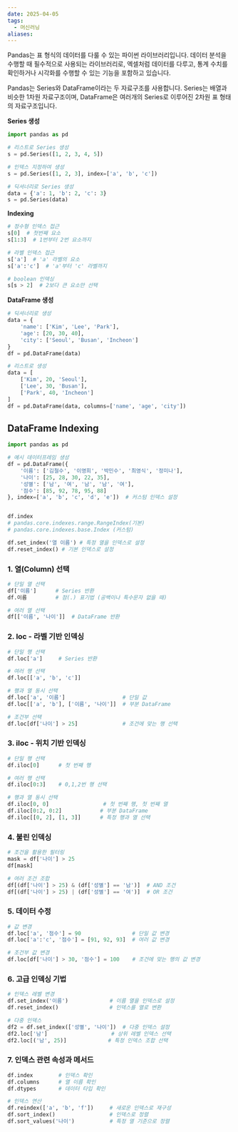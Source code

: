```yaml
---
date: 2025-04-05
tags:
  - 머신러닝
aliases:
---
```


Pandas는 표 형식의 데이터를 다룰 수 있는 파이썬 라이브러리입니다. 데이터 분석을 수행할 때 필수적으로 사용되는 라이브러리로, 엑셀처럼 데이터를 다루고, 통계 수치를 확인하거나 시각화를 수행할 수 있는 기능을 포함하고 있습니다.

Pandas는 Series와 DataFrame이라는 두 자료구조를 사용합니다. Series는 배열과 비슷한 1차원 자료구조이며, DataFrame은 여러개의 Series로 이루어진 2차원 표 형태의 자료구조입니다.


**Series 생성**
```python
import pandas as pd

# 리스트로 Series 생성
s = pd.Series([1, 2, 3, 4, 5])

# 인덱스 지정하여 생성
s = pd.Series([1, 2, 3], index=['a', 'b', 'c'])

# 딕셔너리로 Series 생성 
data = {'a': 1, 'b': 2, 'c': 3}
s = pd.Series(data)
```

**Indexing**
```python
# 정수형 인덱스 접근
s[0]  # 첫번째 요소
s[1:3]  # 1번부터 2번 요소까지

# 라벨 인덱스 접근
s['a']  # 'a' 라벨의 요소
s['a':'c']  # 'a'부터 'c' 라벨까지

# boolean 인덱싱
s[s > 2]  # 2보다 큰 요소만 선택
```

**DataFrame 생성**
```python
# 딕셔너리로 생성
data = {
    'name': ['Kim', 'Lee', 'Park'],
    'age': [20, 30, 40],
    'city': ['Seoul', 'Busan', 'Incheon']
}
df = pd.DataFrame(data)

# 리스트로 생성
data = [
    ['Kim', 20, 'Seoul'],
    ['Lee', 30, 'Busan'],
    ['Park', 40, 'Incheon']
]
df = pd.DataFrame(data, columns=['name', 'age', 'city'])
```

## DataFrame Indexing


```python
import pandas as pd

# 예시 데이터프레임 생성
df = pd.DataFrame({
    '이름': ['김철수', '이영희', '박민수', '최영식', '정미나'],
    '나이': [25, 28, 30, 22, 35],
    '성별': ['남', '여', '남', '남', '여'],
    '점수': [85, 92, 78, 95, 88]
}, index=['a', 'b', 'c', 'd', 'e'])  # 커스텀 인덱스 설정


df.index 
# pandas.core.indexes.range.RangeIndex(기본)
# pandas.core.indexes.base.Index (커스텀)

df.set_index('열 이름') # 특정 열을 인덱스로 설정
df.reset_index() # 기본 인덱스로 설정
```


### 1. 열(Column) 선택
```python
# 단일 열 선택
df['이름']      # Series 반환
df.이름         # 점(.) 표기법 (공백이나 특수문자 없을 때)

# 여러 열 선택
df[['이름', '나이']]  # DataFrame 반환
```

### 2. loc - 라벨 기반 인덱싱
```python
# 단일 행 선택
df.loc['a']     # Series 반환

# 여러 행 선택
df.loc[['a', 'b', 'c']]  

# 행과 열 동시 선택
df.loc['a', '이름']                  # 단일 값
df.loc[['a', 'b'], ['이름', '나이']]  # 부분 DataFrame

# 조건부 선택
df.loc[df['나이'] > 25]              # 조건에 맞는 행 선택
```

### 3. iloc - 위치 기반 인덱싱
```python
# 단일 행 선택
df.iloc[0]      # 첫 번째 행

# 여러 행 선택
df.iloc[0:3]    # 0,1,2번 행 선택

# 행과 열 동시 선택
df.iloc[0, 0]                 # 첫 번째 행, 첫 번째 열
df.iloc[0:2, 0:2]            # 부분 DataFrame
df.iloc[[0, 2], [1, 3]]      # 특정 행과 열 선택
```

### 4. 불린 인덱싱
```python
# 조건을 활용한 필터링
mask = df['나이'] > 25
df[mask]

# 여러 조건 조합
df[(df['나이'] > 25) & (df['성별'] == '남')]  # AND 조건
df[(df['나이'] > 25) | (df['성별'] == '여')]  # OR 조건
```

### 5. 데이터 수정
```python
# 값 변경
df.loc['a', '점수'] = 90                # 단일 값 변경
df.loc['a':'c', '점수'] = [91, 92, 93]  # 여러 값 변경

# 조건부 값 변경
df.loc[df['나이'] > 30, '점수'] = 100    # 조건에 맞는 행의 값 변경
```

### 6. 고급 인덱싱 기법
```python
# 인덱스 레벨 변경
df.set_index('이름')             # 이름 열을 인덱스로 설정
df.reset_index()                # 인덱스를 열로 변환

# 다중 인덱스
df2 = df.set_index(['성별', '나이'])  # 다중 인덱스 설정
df2.loc['남']                    # 상위 레벨 인덱스 선택
df2.loc[('남', 25)]             # 특정 인덱스 조합 선택
```

### 7. 인덱스 관련 속성과 메서드
```python
df.index        # 인덱스 확인
df.columns      # 열 이름 확인
df.dtypes       # 데이터 타입 확인

# 인덱스 연산
df.reindex(['a', 'b', 'f'])     # 새로운 인덱스로 재구성
df.sort_index()                 # 인덱스로 정렬
df.sort_values('나이')           # 특정 열 기준으로 정렬
```

